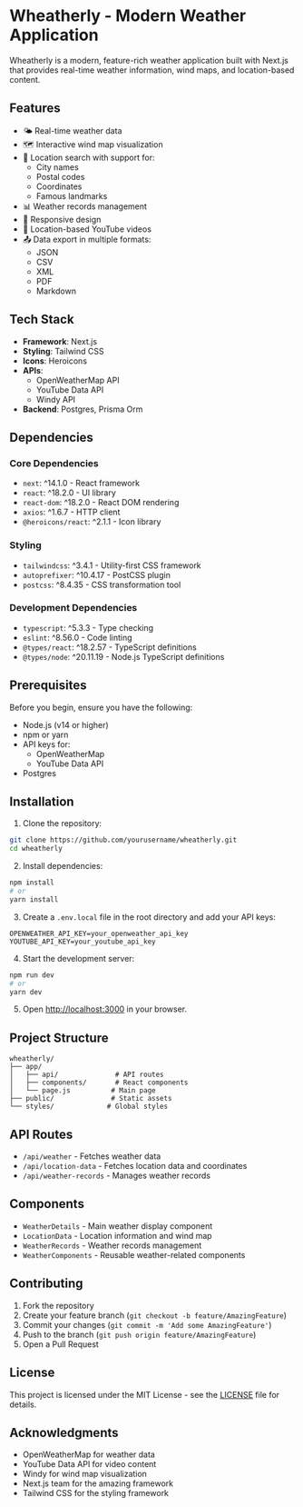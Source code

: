 # Wheatherly - Modern Weather Application

Wheatherly is a modern, feature-rich weather application built with Next.js that provides real-time weather information, wind maps, and location-based content.

## Features

- 🌤️ Real-time weather data
- 🗺️ Interactive wind map visualization
- 📍 Location search with support for:
  - City names
  - Postal codes
  - Coordinates
  - Famous landmarks
- 📊 Weather records management
- 📱 Responsive design
- 🎥 Location-based YouTube videos
- 📤 Data export in multiple formats:
  - JSON
  - CSV
  - XML
  - PDF
  - Markdown

## Tech Stack

- **Framework**: Next.js
- **Styling**: Tailwind CSS
- **Icons**: Heroicons
- **APIs**:
  - OpenWeatherMap API
  - YouTube Data API
  - Windy API
- **Backend**: Postgres, Prisma Orm

## Dependencies

### Core Dependencies
- `next`: ^14.1.0 - React framework
- `react`: ^18.2.0 - UI library
- `react-dom`: ^18.2.0 - React DOM rendering
- `axios`: ^1.6.7 - HTTP client
- `@heroicons/react`: ^2.1.1 - Icon library

### Styling
- `tailwindcss`: ^3.4.1 - Utility-first CSS framework
- `autoprefixer`: ^10.4.17 - PostCSS plugin
- `postcss`: ^8.4.35 - CSS transformation tool

### Development Dependencies
- `typescript`: ^5.3.3 - Type checking
- `eslint`: ^8.56.0 - Code linting
- `@types/react`: ^18.2.57 - TypeScript definitions
- `@types/node`: ^20.11.19 - Node.js TypeScript definitions

## Prerequisites

Before you begin, ensure you have the following:
- Node.js (v14 or higher)
- npm or yarn
- API keys for:
  - OpenWeatherMap
  - YouTube Data API
- Postgres

## Installation

1. Clone the repository:
```bash
git clone https://github.com/yourusername/wheatherly.git
cd wheatherly
```

2. Install dependencies:
```bash
npm install
# or
yarn install
```

3. Create a `.env.local` file in the root directory and add your API keys:
```env
OPENWEATHER_API_KEY=your_openweather_api_key
YOUTUBE_API_KEY=your_youtube_api_key
```

4. Start the development server:
```bash
npm run dev
# or
yarn dev
```

5. Open [http://localhost:3000](http://localhost:3000) in your browser.

## Project Structure

```
wheatherly/
├── app/
│   ├── api/              # API routes
│   ├── components/       # React components
│   └── page.js          # Main page
├── public/              # Static assets
└── styles/             # Global styles
```

## API Routes

- `/api/weather` - Fetches weather data
- `/api/location-data` - Fetches location data and coordinates
- `/api/weather-records` - Manages weather records

## Components

- `WeatherDetails` - Main weather display component
- `LocationData` - Location information and wind map
- `WeatherRecords` - Weather records management
- `WeatherComponents` - Reusable weather-related components

## Contributing

1. Fork the repository
2. Create your feature branch (`git checkout -b feature/AmazingFeature`)
3. Commit your changes (`git commit -m 'Add some AmazingFeature'`)
4. Push to the branch (`git push origin feature/AmazingFeature`)
5. Open a Pull Request

## License

This project is licensed under the MIT License - see the [LICENSE](LICENSE) file for details.

## Acknowledgments

- OpenWeatherMap for weather data
- YouTube Data API for video content
- Windy for wind map visualization
- Next.js team for the amazing framework
- Tailwind CSS for the styling framework
